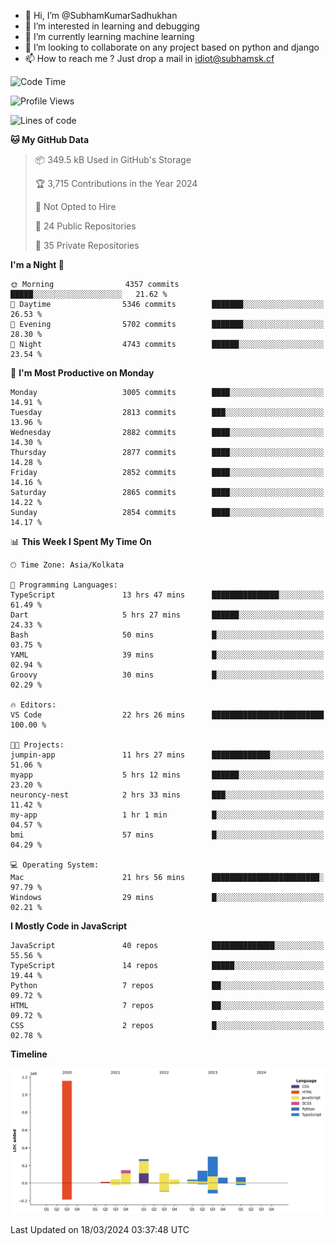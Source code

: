 - 👋 Hi, I’m @SubhamKumarSadhukhan
- 👀 I’m interested in learning and debugging
- 🌱 I’m currently learning machine learning
- 💞️ I’m looking to collaborate on any project based on python and django
- 📫 How to reach me ?
      Just drop a mail in idiot@subhamsk.cf

<!---
SubhamKumarSadhukhan/SubhamKumarSadhukhan is a ✨ special ✨ repository because its `README.md` (this file) appears on your GitHub profile.
You can click the Preview link to take a look at your changes.
--->


<!--START_SECTION:waka-->
![Code Time](http://img.shields.io/badge/Code%20Time-2%2C012%20hrs%207%20mins-blue)

![Profile Views](http://img.shields.io/badge/Profile%20Views-1-blue)

![Lines of code](https://img.shields.io/badge/From%20Hello%20World%20I%27ve%20Written-2.4%20million%20lines%20of%20code-blue)

**🐱 My GitHub Data** 

> 📦 349.5 kB Used in GitHub's Storage 
 > 
> 🏆 3,715 Contributions in the Year 2024
 > 
> 🚫 Not Opted to Hire
 > 
> 📜 24 Public Repositories 
 > 
> 🔑 35 Private Repositories 
 > 
**I'm a Night 🦉** 

```text
🌞 Morning                4357 commits        █████░░░░░░░░░░░░░░░░░░░░   21.62 % 
🌆 Daytime                5346 commits        ███████░░░░░░░░░░░░░░░░░░   26.53 % 
🌃 Evening                5702 commits        ███████░░░░░░░░░░░░░░░░░░   28.30 % 
🌙 Night                  4743 commits        ██████░░░░░░░░░░░░░░░░░░░   23.54 % 
```
📅 **I'm Most Productive on Monday** 

```text
Monday                   3005 commits        ████░░░░░░░░░░░░░░░░░░░░░   14.91 % 
Tuesday                  2813 commits        ███░░░░░░░░░░░░░░░░░░░░░░   13.96 % 
Wednesday                2882 commits        ████░░░░░░░░░░░░░░░░░░░░░   14.30 % 
Thursday                 2877 commits        ████░░░░░░░░░░░░░░░░░░░░░   14.28 % 
Friday                   2852 commits        ████░░░░░░░░░░░░░░░░░░░░░   14.16 % 
Saturday                 2865 commits        ████░░░░░░░░░░░░░░░░░░░░░   14.22 % 
Sunday                   2854 commits        ████░░░░░░░░░░░░░░░░░░░░░   14.17 % 
```


📊 **This Week I Spent My Time On** 

```text
🕑︎ Time Zone: Asia/Kolkata

💬 Programming Languages: 
TypeScript               13 hrs 47 mins      ███████████████░░░░░░░░░░   61.49 % 
Dart                     5 hrs 27 mins       ██████░░░░░░░░░░░░░░░░░░░   24.33 % 
Bash                     50 mins             █░░░░░░░░░░░░░░░░░░░░░░░░   03.75 % 
YAML                     39 mins             █░░░░░░░░░░░░░░░░░░░░░░░░   02.94 % 
Groovy                   30 mins             █░░░░░░░░░░░░░░░░░░░░░░░░   02.29 % 

🔥 Editors: 
VS Code                  22 hrs 26 mins      █████████████████████████   100.00 % 

🐱‍💻 Projects: 
jumpin-app               11 hrs 27 mins      █████████████░░░░░░░░░░░░   51.06 % 
myapp                    5 hrs 12 mins       ██████░░░░░░░░░░░░░░░░░░░   23.20 % 
neuroncy-nest            2 hrs 33 mins       ███░░░░░░░░░░░░░░░░░░░░░░   11.42 % 
my-app                   1 hr 1 min          █░░░░░░░░░░░░░░░░░░░░░░░░   04.57 % 
bmi                      57 mins             █░░░░░░░░░░░░░░░░░░░░░░░░   04.29 % 

💻 Operating System: 
Mac                      21 hrs 56 mins      ████████████████████████░   97.79 % 
Windows                  29 mins             █░░░░░░░░░░░░░░░░░░░░░░░░   02.21 % 
```

**I Mostly Code in JavaScript** 

```text
JavaScript               40 repos            ██████████████░░░░░░░░░░░   55.56 % 
TypeScript               14 repos            █████░░░░░░░░░░░░░░░░░░░░   19.44 % 
Python                   7 repos             ██░░░░░░░░░░░░░░░░░░░░░░░   09.72 % 
HTML                     7 repos             ██░░░░░░░░░░░░░░░░░░░░░░░   09.72 % 
CSS                      2 repos             █░░░░░░░░░░░░░░░░░░░░░░░░   02.78 % 
```



**Timeline**

![Lines of Code chart](https://raw.githubusercontent.com/SubhamKumarSadhukhan/SubhamKumarSadhukhan/main/assets/bar_graph.png)


 Last Updated on 18/03/2024 03:37:48 UTC
<!--END_SECTION:waka-->
